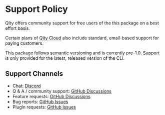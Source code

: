 # Support Policy

Qlty offers community support for free users of the this package on a best effort basis.

Certain plans of [Qlty Cloud](https://qlty.sh) also include standard, email-based support for paying customers.

This package follows [semantic versioning](https://semver.org/) and is currently pre-1.0. Support is only provided for the latest, released version of the CLI.

## Support Channels

- Chat: [Discord](https://qlty.sh/discord)
- Q & A / community support: [GitHub Discussions](https://github.com/orgs/qltysh/discussions/categories/q-a)
- Feature requests: [GitHub Discussions](https://github.com/orgs/qltysh/discussions/categories/feedback)
- Bug reports: [GitHub Issues](https://github.com/qltysh/codeclimate/issues)
- Plugin requests: [GitHub Issues](https://github.com/qltysh/codeclimate/issues/new?assignees=&labels=triage&projects=&template=2_plugin_request.yml&title=Plugin+request%3A+)
